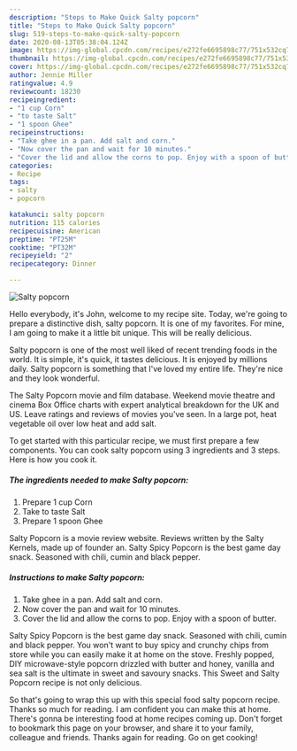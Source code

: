 ```yaml
---
description: "Steps to Make Quick Salty popcorn"
title: "Steps to Make Quick Salty popcorn"
slug: 519-steps-to-make-quick-salty-popcorn
date: 2020-08-13T05:38:04.124Z
image: https://img-global.cpcdn.com/recipes/e272fe6695898c77/751x532cq70/salty-popcorn-recipe-main-photo.jpg
thumbnail: https://img-global.cpcdn.com/recipes/e272fe6695898c77/751x532cq70/salty-popcorn-recipe-main-photo.jpg
cover: https://img-global.cpcdn.com/recipes/e272fe6695898c77/751x532cq70/salty-popcorn-recipe-main-photo.jpg
author: Jennie Miller
ratingvalue: 4.9
reviewcount: 18230
recipeingredient:
- "1 cup Corn"
- "to taste Salt"
- "1 spoon Ghee"
recipeinstructions:
- "Take ghee in a pan. Add salt and corn."
- "Now cover the pan and wait for 10 minutes."
- "Cover the lid and allow the corns to pop. Enjoy with a spoon of butter."
categories:
- Recipe
tags:
- salty
- popcorn

katakunci: salty popcorn 
nutrition: 115 calories
recipecuisine: American
preptime: "PT25M"
cooktime: "PT32M"
recipeyield: "2"
recipecategory: Dinner

---
```



![Salty popcorn](https://img-global.cpcdn.com/recipes/e272fe6695898c77/751x532cq70/salty-popcorn-recipe-main-photo.jpg)

Hello everybody, it's John, welcome to my recipe site. Today, we're going to prepare a distinctive dish, salty popcorn. It is one of my favorites. For mine, I am going to make it a little bit unique. This will be really delicious.

Salty popcorn is one of the most well liked of recent trending foods in the world. It is simple, it's quick, it tastes delicious. It is enjoyed by millions daily. Salty popcorn is something that I've loved my entire life. They're nice and they look wonderful.

The Salty Popcorn movie and film database. Weekend movie theatre and cinema Box Office charts with expert analytical breakdown for the UK and US. Leave ratings and reviews of movies you&#39;ve seen. In a large pot, heat vegetable oil over low heat and add salt.


To get started with this particular recipe, we must first prepare a few components. You can cook salty popcorn using 3 ingredients and 3 steps. Here is how you cook it.

<!--inarticleads1-->

##### The ingredients needed to make Salty popcorn:

1. Prepare 1 cup Corn
1. Take to taste Salt
1. Prepare 1 spoon Ghee


Salty Popcorn is a movie review website. Reviews written by the Salty Kernels, made up of founder an. Salty Spicy Popcorn is the best game day snack. Seasoned with chili, cumin and black pepper. 

<!--inarticleads2-->

##### Instructions to make Salty popcorn:

1. Take ghee in a pan. Add salt and corn.
1. Now cover the pan and wait for 10 minutes.
1. Cover the lid and allow the corns to pop. Enjoy with a spoon of butter.


Salty Spicy Popcorn is the best game day snack. Seasoned with chili, cumin and black pepper. You won&#39;t want to buy spicy and crunchy chips from store while you can easily make it at home on the stove. Freshly popped, DIY microwave-style popcorn drizzled with butter and honey, vanilla and sea salt is the ultimate in sweet and savoury snacks. This Sweet and Salty Popcorn recipe is not only delicious. 

So that's going to wrap this up with this special food salty popcorn recipe. Thanks so much for reading. I am confident you can make this at home. There's gonna be interesting food at home recipes coming up. Don't forget to bookmark this page on your browser, and share it to your family, colleague and friends. Thanks again for reading. Go on get cooking!
